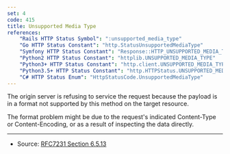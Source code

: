 ```yaml
---
set: 4
code: 415
title: Unsupported Media Type
references:
    "Rails HTTP Status Symbol": ":unsupported_media_type"
    "Go HTTP Status Constant": "http.StatusUnsupportedMediaType"
    "Symfony HTTP Status Constant": "Response::HTTP_UNSUPPORTED_MEDIA_TYPE"
    "Python2 HTTP Status Constant": "httplib.UNSUPPORTED_MEDIA_TYPE"
    "Python3+ HTTP Status Constant": "http.client.UNSUPPORTED_MEDIA_TYPE"
    "Python3.5+ HTTP Status Constant": "http.HTTPStatus.UNSUPPORTED_MEDIA_TYPE"
    "C# HTTP Status Enum": "HttpStatusCode.UnsupportedMediaType"
---
```


The origin server is refusing to service the request because the payload is in a format not supported by this method on the target resource.

The format problem might be due to the request's indicated Content-Type or Content-Encoding, or as a result of inspecting the data directly.

---

* Source: [RFC7231 Section 6.5.13][1]

[1]: <http://tools.ietf.org/html/rfc7231#section-6.5.13>
